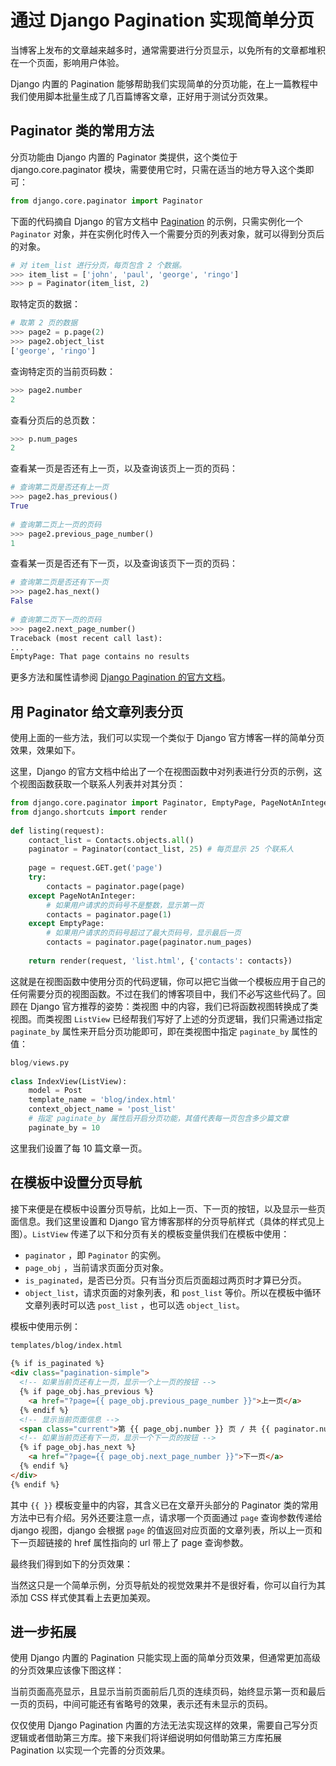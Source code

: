 # 通过 Django Pagination 实现简单分页

当博客上发布的文章越来越多时，通常需要进行分页显示，以免所有的文章都堆积在一个页面，影响用户体验。

Django 内置的 Pagination 能够帮助我们实现简单的分页功能，在上一篇教程中我们使用脚本批量生成了几百篇博客文章，正好用于测试分页效果。

## Paginator 类的常用方法

分页功能由 Django 内置的 Paginator 类提供，这个类位于 django.core.paginator 模块，需要使用它时，只需在适当的地方导入这个类即可：

```python
from django.core.paginator import Paginator
```

下面的代码摘自 Django 的官方文档中 [Pagination][1] 的示例，只需实例化一个 `Paginator` 对象，并在实例化时传入一个需要分页的列表对象，就可以得到分页后的对象。

[1]: https://docs.djangoproject.com/zh-hans/2.2/topics/pagination/

```python
# 对 item_list 进行分页，每页包含 2 个数据。
>>> item_list = ['john', 'paul', 'george', 'ringo']
>>> p = Paginator(item_list, 2)
```

取特定页的数据：

```python
# 取第 2 页的数据
>>> page2 = p.page(2)
>>> page2.object_list
['george', 'ringo']
```

查询特定页的当前页码数：

```python
>>> page2.number
2
```

查看分页后的总页数：

```python
>>> p.num_pages
2
```

查看某一页是否还有上一页，以及查询该页上一页的页码：

```python
# 查询第二页是否还有上一页
>>> page2.has_previous()
True
 
# 查询第二页上一页的页码
>>> page2.previous_page_number()
1
```

查看某一页是否还有下一页，以及查询该页下一页的页码：

```python
# 查询第二页是否还有下一页
>>> page2.has_next()
False
 
# 查询第二页下一页的页码
>>> page2.next_page_number()
Traceback (most recent call last):
...
EmptyPage: That page contains no results
```

更多方法和属性请参阅 [Django Pagination 的官方文档][1]。

## 用 Paginator 给文章列表分页

使用上面的一些方法，我们可以实现一个类似于 Django 官方博客一样的简单分页效果，效果如下。

这里，Django 的官方文档中给出了一个在视图函数中对列表进行分页的示例，这个视图函数获取一个联系人列表并对其分页：

```python
from django.core.paginator import Paginator, EmptyPage, PageNotAnInteger
from django.shortcuts import render
 
def listing(request):
    contact_list = Contacts.objects.all()
    paginator = Paginator(contact_list, 25) # 每页显示 25 个联系人
 
    page = request.GET.get('page')
    try:
        contacts = paginator.page(page)
    except PageNotAnInteger:
        # 如果用户请求的页码号不是整数，显示第一页
        contacts = paginator.page(1)
    except EmptyPage:
        # 如果用户请求的页码号超过了最大页码号，显示最后一页
        contacts = paginator.page(paginator.num_pages)
 
    return render(request, 'list.html', {'contacts': contacts})
```

这就是在视图函数中使用分页的代码逻辑，你可以把它当做一个模板应用于自己的任何需要分页的视图函数。不过在我们的博客项目中，我们不必写这些代码了。回顾在 Django 官方推荐的姿势：类视图 中的内容，我们已将函数视图转换成了类视图。而类视图 `ListView` 已经帮我们写好了上述的分页逻辑，我们只需通过指定 `paginate_by` 属性来开启分页功能即可，即在类视图中指定 `paginate_by` 属性的值：

```python
blog/views.py
 
class IndexView(ListView):
    model = Post
    template_name = 'blog/index.html'
    context_object_name = 'post_list'
    # 指定 paginate_by 属性后开启分页功能，其值代表每一页包含多少篇文章
    paginate_by = 10
```

这里我们设置了每 10 篇文章一页。

## 在模板中设置分页导航

接下来便是在模板中设置分页导航，比如上一页、下一页的按钮，以及显示一些页面信息。我们这里设置和 Django 官方博客那样的分页导航样式（具体的样式见上图）。`ListView` 传递了以下和分页有关的模板变量供我们在模板中使用：

* `paginator` ，即 `Paginator` 的实例。
* `page_obj` ，当前请求页面分页对象。
* `is_paginated`，是否已分页。只有当分页后页面超过两页时才算已分页。
* `object_list`，请求页面的对象列表，和 `post_list` 等价。所以在模板中循环文章列表时可以选 `post_list` ，也可以选 `object_list`。

模板中使用示例：

```html
templates/blog/index.html
 
{% if is_paginated %}
<div class="pagination-simple">
  <!-- 如果当前页还有上一页，显示一个上一页的按钮 -->
  {% if page_obj.has_previous %}
    <a href="?page={{ page_obj.previous_page_number }}">上一页</a>
  {% endif %}
  <!-- 显示当前页面信息 -->
  <span class="current">第 {{ page_obj.number }} 页 / 共 {{ paginator.num_pages }} 页</span>
  <!-- 如果当前页还有下一页，显示一个下一页的按钮 -->
  {% if page_obj.has_next %}
    <a href="?page={{ page_obj.next_page_number }}">下一页</a>
  {% endif %}
</div>
{% endif %}
```

其中 `{{ }}` 模板变量中的内容，其含义已在文章开头部分的 Paginator 类的常用方法中已有介绍。另外还要注意一点，请求哪一个页面通过 `page` 查询参数传递给 django 视图，django 会根据 `page` 的值返回对应页面的文章列表，所以上一页和下一页超链接的 href 属性指向的 url 带上了 page 查询参数。

最终我们得到如下的分页效果：

当然这只是一个简单示例，分页导航处的视觉效果并不是很好看，你可以自行为其添加 CSS 样式使其看上去更加美观。

## 进一步拓展

使用 Django 内置的 Pagination 只能实现上面的简单分页效果，但通常更加高级的分页效果应该像下图这样：


当前页面高亮显示，且显示当前页面前后几页的连续页码，始终显示第一页和最后一页的页码，中间可能还有省略号的效果，表示还有未显示的页码。

仅仅使用 Django Pagination 内置的方法无法实现这样的效果，需要自己写分页逻辑或者借助第三方库。接下来我们将详细说明如何借助第三方库拓展 Pagination 以实现一个完善的分页效果。